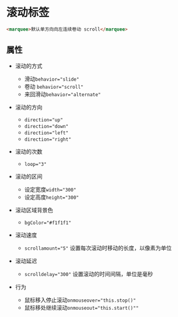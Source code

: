 # 滚动标签
```html
<marquee>默认单方向向左连续卷动 scroll</marquee>
```

## 属性
- 滚动的方式
    - 滑动`behavior="slide"`
    - 卷动 `behavior="scroll"`
    - 来回滑动`behavior="alternate"`

- 滚动的方向
    - `direction="up"`
    - `direction="down"`
    - `direction="left"`
    - `direction="right"`

- 滚动的次数
    - `loop="3"`

- 滚动的区间    
    - 设定宽度`width="300"`
    - 设定高度`height="300"`

- 滚动区域背景色
    - `bgColor="#f1f1f1"`

- 滚动速度
    - `scrollamount="5"`
    设置每次滚动时移动的长度，以像素为单位

- 滚动延迟
    - `scrolldelay="300"`
    设置滚动的时间间隔，单位是毫秒
- 行为
    - 鼠标移入停止滚动`onmouseover="this.stop()"`
    - 鼠标移处继续滚动`onmouseout="this.start()""`
